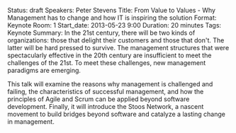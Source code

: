 Status: draft
Speakers: Peter Stevens
Title: From Value to Values - Why Management has to change and how IT is inspiring the solution
Format: Keynote
Room: 1
Start_date: 2013-05-23 9:00
Duration: 20 minutes
Tags: Keynote
Summary:
In the 21st century, there will be two kinds of organizations: those that delight their customers and those that don't. The latter will be hard pressed to survive. The management structures that were spectacularly effective in the 20th century are insufficient to meet the challenges of the 21st. To meet these challenges, new management paradigms are emerging. 

This talk will examine the reasons why management is challenged and failing, the characteristics of successful management, and how the principles of Agile and Scrum can be applied beyond software development. Finally, it will introduce the Stoos Network, a nascent movement to build bridges beyond software and catalyze a lasting change in management.
